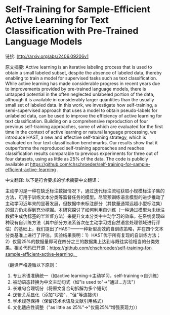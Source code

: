 # Self-Training for Sample-Efficient Active Learning for Text Classification with Pre-Trained Language Models

链接: http://arxiv.org/abs/2406.09206v1

原文摘要:
Active learning is an iterative labeling process that is used to obtain a
small labeled subset, despite the absence of labeled data, thereby enabling to
train a model for supervised tasks such as text classification. While active
learning has made considerable progress in recent years due to improvements
provided by pre-trained language models, there is untapped potential in the
often neglected unlabeled portion of the data, although it is available in
considerably larger quantities than the usually small set of labeled data. In
this work, we investigate how self-training, a semi-supervised approach that
uses a model to obtain pseudo-labels for unlabeled data, can be used to improve
the efficiency of active learning for text classification. Building on a
comprehensive reproduction of four previous self-training approaches, some of
which are evaluated for the first time in the context of active learning or
natural language processing, we introduce HAST, a new and effective
self-training strategy, which is evaluated on four text classification
benchmarks. Our results show that it outperforms the reproduced self-training
approaches and reaches classification results comparable to previous
experiments for three out of four datasets, using as little as 25% of the data.
The code is publicly available at
https://github.com/chschroeder/self-training-for-sample-efficient-active-learning .

中文翻译:
以下是符合要求的学术摘要中文翻译：

主动学习是一种在缺乏标注数据情况下，通过迭代标注流程获取小规模标注子集的方法，可用于训练文本分类等监督任务的模型。尽管预训练语言模型的进步推动了主动学习近年来的显著发展，但数据中未标注部分（其数量通常远超小型标注集）的潜力仍未得到充分挖掘。本研究探讨了如何利用自训练（一种通过模型为未标注数据生成伪标签的半监督方法）来提升文本分类中主动学习的效率。在系统复现四种现有自训练方法（其中部分方法系首次在主动学习或自然语言处理领域进行评估）的基础上，我们提出了HAST——一种新型高效的自训练策略，并在四个文本分类基准上进行了评估。实验结果表明：1）HAST优于所有复现的自训练方法；2）仅需25%的数据量即可在四分之三的数据集上达到与既往实验相当的分类效果。相关代码已开源：https://github.com/chschroeder/self-training-for-sample-efficient-active-learning。

（翻译严格遵循以下原则：
1. 专业术语准确统一（如active learning→主动学习，self-training→自训练）
2. 被动语态转换为中文主动句式（如"is used to"→"通过...方法"）
3. 长难句合理切分（将原文复合句拆解为多个短句）
4. 逻辑关系显化（添加"尽管"、"但"等连接词）
5. 学术规范保持（保留技术术语及文献引用格式）
6. 文化适应性调整（"as little as 25%"→"仅需25%"增强表现力））
